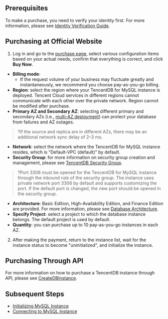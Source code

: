 ## Prerequisites
To make a purchase, you need to verify your identity first. For more information, please see [Identity Verification Guide](https://intl.cloud.tencent.com/document/product/378/3629).

## Purchasing at Official Website
1. Log in and go to the [purchase page](https://buy.cloud.tencent.com/cdb), select various configuration items based on your actual needs, confirm that everything is correct, and click **Buy Now**.
 - **Billing mode**:
    - If the request volume of your business may fluctuate greatly and instantaneously, we recommend you choose pay-as-you-go billing.
 - **Region**: select the region where your TencentDB for MySQL instance is deployed. Tencent Cloud services in different regions cannot communicate with each other over the private network. Region cannot be modified after purchase.
 - **Primary AZ and Secondary AZ**: selecting different primary and secondary AZs (i.e., [multi-AZ deployment](https://intl.cloud.tencent.com/document/product/236/8459)) can protect your database from failures and AZ outages.
 >?If the source and replica are in different AZs, there may be an additional network sync delay of 2–3 ms.
 - **Network**: select the network where the TencentDB for MySQL instance resides, which is "Default-VPC (default)" by default.
 - **Security Group**: for more information on security group creation and management, please see [TencentDB Security Group](https://intl.cloud.tencent.com/document/product/236/14470).
 >?Port 3306 must be opened for the TencentDB for MySQL instance through the inbound rule of the security group. The instance uses private network port 3306 by default and supports customizing the port. If the default port is changed, the new port should be opened in the security group.
 - **Architecture**: Basic Edition, High-Availability Edition, and Finance Edition are provided. For more information, please see [Database Architecture](https://intl.cloud.tencent.com/document/product/236/17136).
 - **Specify Project**: select a project to which the database instance belongs. The default project is used by default.
 - **Quantity**: you can purchase up to 10 pay-as-you-go instances in each AZ.
2. After making the payment, return to the instance list, wait for the instance status to become "uninitialized", and initialize the instance.

## Purchasing Through API
For more information on how to purchase a TencentDB instance through API, please see [CreateDBInstance](https://intl.cloud.tencent.com/document/product/236/15871).


## Subsequent Steps
- [Initializing MySQL Instance](https://intl.cloud.tencent.com/document/product/236/3128)
- [Connecting to MySQL Instance](https://intl.cloud.tencent.com/document/product/236/3130)

